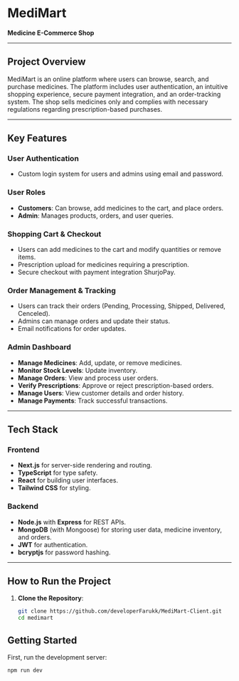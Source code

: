 # MediMart

**Medicine E-Commerce Shop**

---

## Project Overview

MediMart is an online platform where users can browse, search, and purchase medicines. The platform includes user authentication, an intuitive shopping experience, secure payment integration, and an order-tracking system. The shop sells medicines only and complies with necessary regulations regarding prescription-based purchases.

---

## Key Features

### User Authentication
- Custom login system for users and admins using email and password.

### User Roles
- **Customers**: Can browse, add medicines to the cart, and place orders.
- **Admin**: Manages products, orders, and user queries.


### Shopping Cart & Checkout
- Users can add medicines to the cart and modify quantities or remove items.
- Prescription upload for medicines requiring a prescription.
- Secure checkout with payment integration ShurjoPay.

### Order Management & Tracking
- Users can track their orders (Pending, Processing, Shipped, Delivered, Cenceled).
- Admins can manage orders and update their status.
- Email notifications for order updates.

### Admin Dashboard
- **Manage Medicines**: Add, update, or remove medicines.
- **Monitor Stock Levels**: Update inventory.
- **Manage Orders**: View and process user orders.
- **Verify Prescriptions**: Approve or reject prescription-based orders.
- **Manage Users**: View customer details and order history.
- **Manage Payments**: Track successful transactions.


---

## Tech Stack

### Frontend
- **Next.js** for server-side rendering and routing.
- **TypeScript** for type safety.
- **React** for building user interfaces.
- **Tailwind CSS** for styling.

### Backend
- **Node.js** with **Express** for REST APIs.
- **MongoDB** (with Mongoose) for storing user data, medicine inventory, and orders.
- **JWT** for authentication.
- **bcryptjs** for password hashing.
---
## How to Run the Project

1. **Clone the Repository**:
   ```bash
   git clone https://github.com/developerFarukk/MediMart-Client.git
   cd medimart

## Getting Started

First, run the development server:

```bash
npm run dev

